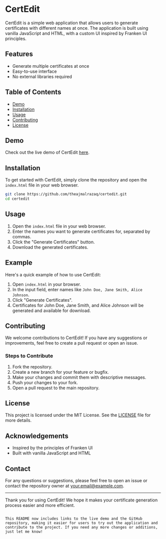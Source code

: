 # CertEdit

CertEdit is a simple web application that allows users to generate certificates with different names at once. The application is built using vanilla JavaScript and HTML, with a custom UI inspired by Franken UI principles.

## Features

- Generate multiple certificates at once
- Easy-to-use interface
- No external libraries required

## Table of Contents

- [Demo](#demo)
- [Installation](#installation)
- [Usage](#usage)
- [Contributing](#contributing)
- [License](#license)

## Demo

Check out the live demo of CertEdit [here](https://theajmalrazaq.github.io/certedit/#).

## Installation

To get started with CertEdit, simply clone the repository and open the `index.html` file in your web browser.

```bash
git clone https://github.com/theajmalrazaq/certedit.git
cd certedit
```

## Usage

1. Open the `index.html` file in your web browser.
2. Enter the names you want to generate certificates for, separated by commas.
3. Click the "Generate Certificates" button.
4. Download the generated certificates.

## Example

Here's a quick example of how to use CertEdit:

1. Open `index.html` in your browser.
2. In the input field, enter names like `John Doe, Jane Smith, Alice Johnson`.
3. Click "Generate Certificates".
4. Certificates for John Doe, Jane Smith, and Alice Johnson will be generated and available for download.

## Contributing

We welcome contributions to CertEdit! If you have any suggestions or improvements, feel free to create a pull request or open an issue.

### Steps to Contribute

1. Fork the repository.
2. Create a new branch for your feature or bugfix.
3. Make your changes and commit them with descriptive messages.
4. Push your changes to your fork.
5. Open a pull request to the main repository.

## License

This project is licensed under the MIT License. See the [LICENSE](LICENSE) file for more details.

## Acknowledgements

- Inspired by the principles of Franken UI
- Built with vanilla JavaScript and HTML

## Contact

For any questions or suggestions, please feel free to open an issue or contact the repository owner at your.email@example.com.

---

Thank you for using CertEdit! We hope it makes your certificate generation process easier and more efficient.
```

This README now includes links to the live demo and the GitHub repository, making it easier for users to try out the application and contribute to the project. If you need any more changes or additions, just let me know!
